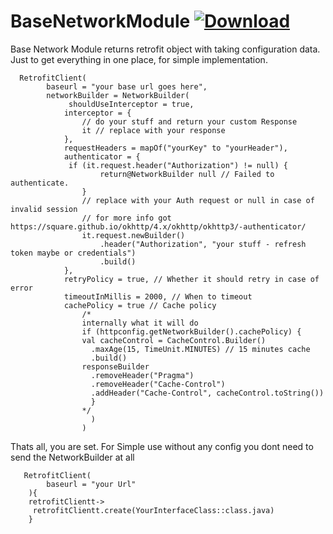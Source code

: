 # BaseNetworkModule [ ![Download](https://api.bintray.com/packages/bodhidipta-dev/networklayer/com.bodhi.network.networklayer/images/download.svg) ](https://bintray.com/bodhidipta-dev/networklayer/com.bodhi.network.networklayer/_latestVersion)

Base Network Module returns retrofit object with taking configuration data.
Just to get everything in one place, for simple implementation.
      
      RetrofitClient(
            baseurl = "your base url goes here",
            networkBuilder = NetworkBuilder(
                 shouldUseInterceptor = true,
                interceptor = {
                    // do your stuff and return your custom Response
                    it // replace with your response
                },
                requestHeaders = mapOf("yourKey" to "yourHeader"),
                authenticator = {
                 if (it.request.header("Authorization") != null) {
                        return@NetworkBuilder null // Failed to authenticate.
                    }
                    // replace with your Auth request or null in case of invalid session
                    // for more info got https://square.github.io/okhttp/4.x/okhttp/okhttp3/-authenticator/
                    it.request.newBuilder()
                        .header("Authorization", "your stuff - refresh token maybe or credentials")
                        .build()
                },
                retryPolicy = true, // Whether it should retry in case of error
                timeoutInMillis = 2000, // When to timeout
                cachePolicy = true // Cache policy
                    /*
                    internally what it will do
                    if (httpconfig.getNetworkBuilder().cachePolicy) {
                    val cacheControl = CacheControl.Builder()
                      .maxAge(15, TimeUnit.MINUTES) // 15 minutes cache
                      .build()
                    responseBuilder
                      .removeHeader("Pragma")
                      .removeHeader("Cache-Control")
                      .addHeader("Cache-Control", cacheControl.toString())
                      }
                    */
                      )
                    )
                    
Thats all, you are set.
For Simple use without any config you dont need to send the NetworkBuilder at all

       RetrofitClient(
            baseurl = "your Url"
        ){
        retrofitClientt->
         retrofitClientt.create(YourInterfaceClass::class.java)
        }
       
